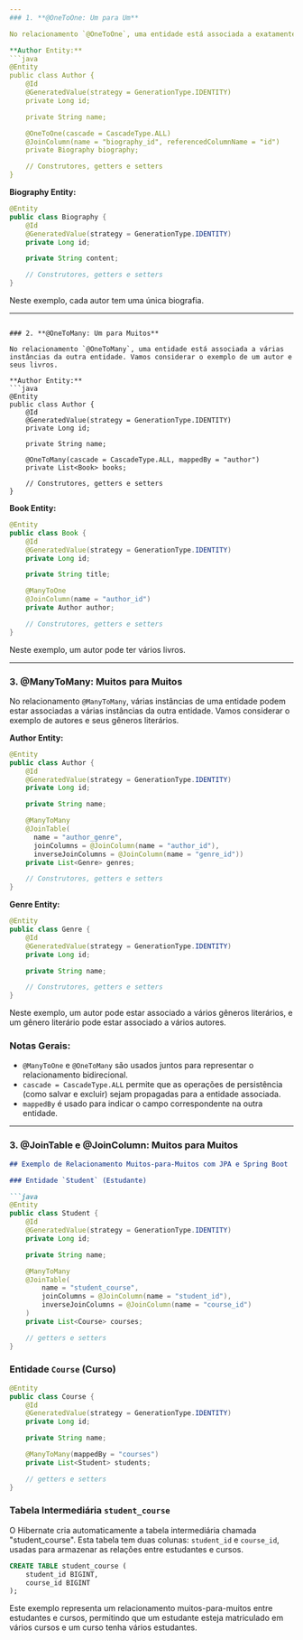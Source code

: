 ```yaml
---
### 1. **@OneToOne: Um para Um**

No relacionamento `@OneToOne`, uma entidade está associada a exatamente uma instância da outra entidade. Vamos considerar o exemplo de um autor e sua biografia.

**Author Entity:**
```java
@Entity
public class Author {
    @Id
    @GeneratedValue(strategy = GenerationType.IDENTITY)
    private Long id;

    private String name;

    @OneToOne(cascade = CascadeType.ALL)
    @JoinColumn(name = "biography_id", referencedColumnName = "id")
    private Biography biography;

    // Construtores, getters e setters
}
```

**Biography Entity:**
```java
@Entity
public class Biography {
    @Id
    @GeneratedValue(strategy = GenerationType.IDENTITY)
    private Long id;

    private String content;

    // Construtores, getters e setters
}
```

Neste exemplo, cada autor tem uma única biografia.

---
```

### 2. **@OneToMany: Um para Muitos**

No relacionamento `@OneToMany`, uma entidade está associada a várias instâncias da outra entidade. Vamos considerar o exemplo de um autor e seus livros.

**Author Entity:**
```java
@Entity
public class Author {
    @Id
    @GeneratedValue(strategy = GenerationType.IDENTITY)
    private Long id;

    private String name;

    @OneToMany(cascade = CascadeType.ALL, mappedBy = "author")
    private List<Book> books;

    // Construtores, getters e setters
}
```

**Book Entity:**
```java
@Entity
public class Book {
    @Id
    @GeneratedValue(strategy = GenerationType.IDENTITY)
    private Long id;

    private String title;

    @ManyToOne
    @JoinColumn(name = "author_id")
    private Author author;

    // Construtores, getters e setters
}
```

Neste exemplo, um autor pode ter vários livros.

---
### 3. **@ManyToMany: Muitos para Muitos**

No relacionamento `@ManyToMany`, várias instâncias de uma entidade podem estar associadas a várias instâncias da outra entidade. Vamos considerar o exemplo de autores e seus gêneros literários.

**Author Entity:**
```java
@Entity
public class Author {
    @Id
    @GeneratedValue(strategy = GenerationType.IDENTITY)
    private Long id;

    private String name;

    @ManyToMany
    @JoinTable(
      name = "author_genre",
      joinColumns = @JoinColumn(name = "author_id"),
      inverseJoinColumns = @JoinColumn(name = "genre_id"))
    private List<Genre> genres;

    // Construtores, getters e setters
}
```

**Genre Entity:**
```java
@Entity
public class Genre {
    @Id
    @GeneratedValue(strategy = GenerationType.IDENTITY)
    private Long id;

    private String name;

    // Construtores, getters e setters
}
```

Neste exemplo, um autor pode estar associado a vários gêneros literários, e um gênero literário pode estar associado a vários autores.

### Notas Gerais:


- `@ManyToOne` e `@OneToMany` são usados juntos para representar o relacionamento bidirecional.
- `cascade = CascadeType.ALL` permite que as operações de persistência (como salvar e excluir) sejam propagadas para a entidade associada.
- `mappedBy` é usado para indicar o campo correspondente na outra entidade.
---

### 3. **@JoinTable e @JoinColumn: Muitos para Muitos**

```markdown
## Exemplo de Relacionamento Muitos-para-Muitos com JPA e Spring Boot

### Entidade `Student` (Estudante)

```java
@Entity
public class Student {
    @Id
    @GeneratedValue(strategy = GenerationType.IDENTITY)
    private Long id;

    private String name;

    @ManyToMany
    @JoinTable(
        name = "student_course",
        joinColumns = @JoinColumn(name = "student_id"),
        inverseJoinColumns = @JoinColumn(name = "course_id")
    )
    private List<Course> courses;

    // getters e setters
}
```

### Entidade `Course` (Curso)

```java
@Entity
public class Course {
    @Id
    @GeneratedValue(strategy = GenerationType.IDENTITY)
    private Long id;

    private String name;

    @ManyToMany(mappedBy = "courses")
    private List<Student> students;

    // getters e setters
}
```

### Tabela Intermediária `student_course`

O Hibernate cria automaticamente a tabela intermediária chamada "student_course". Esta tabela tem duas colunas: `student_id` e `course_id`, usadas para armazenar as relações entre estudantes e cursos.

```sql
CREATE TABLE student_course (
    student_id BIGINT,
    course_id BIGINT
);
```

Este exemplo representa um relacionamento muitos-para-muitos entre estudantes e cursos, permitindo que um estudante esteja matriculado em vários cursos e um curso tenha vários estudantes.
